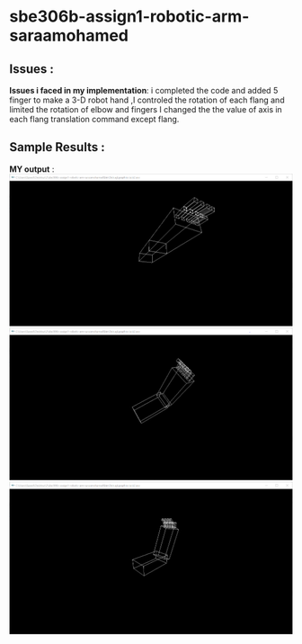 # sbe306b-assign1-robotic-arm-saraamohamed
## **Issues :** 
**Issues i faced in my implementation**: 
i completed the code and added 5 finger to make a 3-D robot hand ,I controled the rotation of each flang and limited the rotation of elbow and fingers 
I  changed the  the value of  axis in each flang translation command except flang.

## **Sample Results :**

**MY output** :
![alt text](Capture1.png)
![alt text](Capture2.png)
![alt text](Capture3.png)
